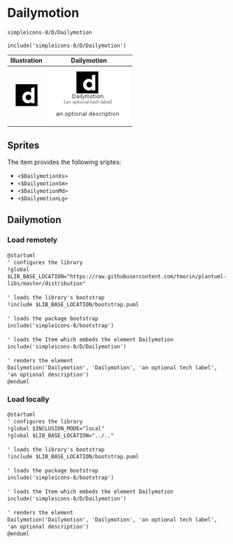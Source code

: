 # Dailymotion


```text
simpleicons-8/D/Dailymotion
```

```text
include('simpleicons-8/D/Dailymotion')
```



| Illustration | Dailymotion |
| :---: | :---: |
| ![illustration for Illustration](../../simpleicons-8/D/Dailymotion.png) | ![illustration for Dailymotion](../../simpleicons-8/D/Dailymotion.Local.png) |



## Sprites
The item provides the following sriptes:

- `<$DailymotionXs>`
- `<$DailymotionSm>`
- `<$DailymotionMd>`
- `<$DailymotionLg>`





## Dailymotion

### Load remotely
```plantuml
@startuml
' configures the library
!global $LIB_BASE_LOCATION="https://raw.githubusercontent.com/tmorin/plantuml-libs/master/distribution"

' loads the library's bootstrap
!include $LIB_BASE_LOCATION/bootstrap.puml

' loads the package bootstrap
include('simpleicons-8/bootstrap')

' loads the Item which embeds the element Dailymotion
include('simpleicons-8/D/Dailymotion')

' renders the element
Dailymotion('Dailymotion', 'Dailymotion', 'an optional tech label', 'an optional description')
@enduml
```

### Load locally
```plantuml
@startuml
' configures the library
!global $INCLUSION_MODE="local"
!global $LIB_BASE_LOCATION="../.."

' loads the library's bootstrap
!include $LIB_BASE_LOCATION/bootstrap.puml

' loads the package bootstrap
include('simpleicons-8/bootstrap')

' loads the Item which embeds the element Dailymotion
include('simpleicons-8/D/Dailymotion')

' renders the element
Dailymotion('Dailymotion', 'Dailymotion', 'an optional tech label', 'an optional description')
@enduml
```

